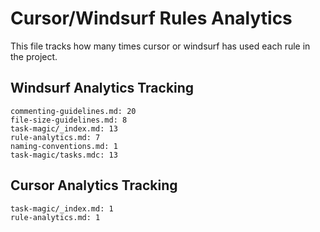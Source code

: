 # Cursor/Windsurf Rules Analytics

This file tracks how many times cursor or windsurf has used each rule in the project.

## Windsurf Analytics Tracking
```
commenting-guidelines.md: 20
file-size-guidelines.md: 8
task-magic/_index.md: 13
rule-analytics.md: 7
naming-conventions.md: 1
task-magic/tasks.mdc: 13
```

## Cursor Analytics Tracking
```
task-magic/_index.md: 1
rule-analytics.md: 1
